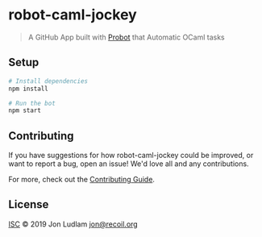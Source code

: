 # robot-caml-jockey

> A GitHub App built with [Probot](https://github.com/probot/probot) that Automatic OCaml tasks

## Setup

```sh
# Install dependencies
npm install

# Run the bot
npm start
```

## Contributing

If you have suggestions for how robot-caml-jockey could be improved, or want to report a bug, open an issue! We'd love all and any contributions.

For more, check out the [Contributing Guide](CONTRIBUTING.md).

## License

[ISC](LICENSE) © 2019 Jon Ludlam <jon@recoil.org>
